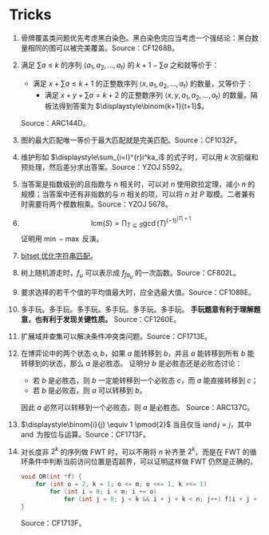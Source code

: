 # Tricks

1. 骨牌覆盖类问题优先考虑黑白染色。黑白染色完应当考虑一个强结论：黑白数量相同的图可以被完美覆盖。Source：CF1268B。
2. 满足 $\sum a \le k$ 的序列 $\langle a_1,a_2,\dots,a_t\rangle$ 的 $k + 1 - \sum a$ 之和就等价于：  
   - 满足 $x + \sum a \le k + 1$ 的正整数序列 $\langle x,a_1,a_2,\dots,a_t\rangle$ 的数量，又等价于：
      - 满足 $x + y + \sum a = k + 2$ 的正整数序列 $\langle x,y,a_1,a_2,\dots,a_t\rangle$ 的数量。隔板法得到答案为 $\displaystyle\binom{k+1}{t+1}$。

   Source：ARC144D。
3. 图的最大匹配唯一等价于最大匹配就是完美匹配。Source：CF1032F。
4. 维护形如 $\displaystyle\sum_{i=l}^{r}i^ka_i$ 的式子时，可以用 $k$ 次前缀和预处理，然后差分求出答案。Source：YZOJ 5592。
5. 当答案是指数级别的且指数与 $n$ 相关时，可以对 $n$ 使用欧拉定理，减小 $n$ 的规模；当答案中还有非指数的与 $n$ 相关的项，可以将 $n$ 对 $P$ 取模。二者兼有时需要将两个模数相乘。Source：YZOJ 5678。
6. $$\text{lcm}(S)=\prod_{T\subseteq S} \gcd(T)^{(-1)^{|T|+1}}$$
   证明用 $\min-\max$ 反演。
7. [bitset 优化字符串匹配](https://www.cnblogs.com/alex-wei/p/bitset_yyds.html)。
8. 树上随机游走时，$f_u$ 可以表示成 $f_{fa_u}$ 的一次函数。Source：CF802L。
9.  要求选择的若干个值的平均值最大时，应全选最大值。Source：CF1088E。
10. 多手玩。多手玩。多手玩。多手玩。多手玩。多手玩。
    **手玩题意有利于理解题意，也有利于发现关键性质。**
    Source：CF1260E。
11. 扩展域并查集可以解决条件冲突类问题。Source：CF1713E。
12. 在博弈论中的两个状态 $a,b$，如果 $a$ 能转移到 $b$，并且 $a$ 能转移到所有 $b$ 能转移到的状态，那么 $a$ 是必胜态。
    证明分 $b$ 是必胜态还是必败态讨论：
    - 若 $b$ 是必胜态，则 $b$ 一定能转移到一个必败态 $c$，而 $a$ 能直接转移到 $c$；
    - 若 $b$ 是必败态，则 $a$ 可以转移到 $b$。

    因此 $a$ 必然可以转移到一个必败态，则 $a$ 是必胜态。
    Source：ARC137C。
13. $\displaystyle\binom{i}{j} \equiv 1 \pmod{2}$ 当且仅当 $i \operatorname{and} j = j$，其中 $\operatorname{and}$ 为按位与运算。Source：CF1713F。
14. 对长度非 $2^k$ 的序列做 FWT 时，可以不用将 $n$ 补齐至 $2^k$，而是在 FWT 的循环条件中判断当前访问位置是否超界，可以证明这样做 FWT 仍然是正确的。
    
    ```cpp
    void OR(int *f) {
        for (int o = 2, k = 1; o <= m; o <<= 1, k <<= 1)
            for (int i = 0; i < m; i += o)
                for (int j = 0; j < k && i + j + k < n; j++) f[i + j + k] ^= f[i + j];
    }
    ```
    Source：CF1713F。